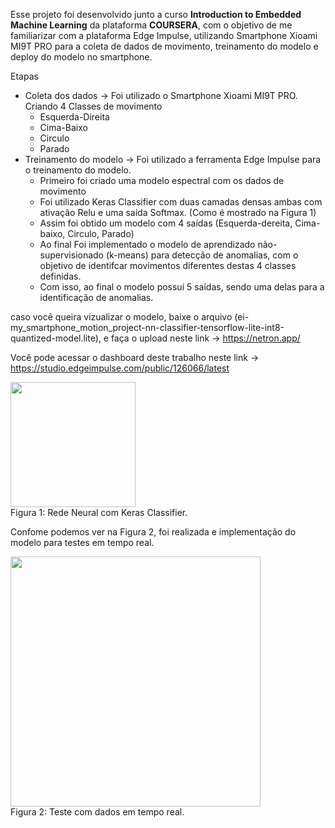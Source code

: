 Esse projeto foi desenvolvido junto a curso **Introduction to Embedded Machine Learning** da plataforma **COURSERA**, com o objetivo de me familiarizar com a plataforma Edge Impulse, utilizando Smartphone Xioami MI9T PRO para a coleta de dados de movimento, treinamento do modelo e deploy do modelo no smartphone.

Etapas 

 * Coleta dos dados -> Foi utilizado o Smartphone Xioami MI9T PRO. Criando 4 Classes de movimento 
   * Esquerda-Direita
   * Cima-Baixo
   * Circulo
   * Parado
 * Treinamento do modelo -> Foi utilizado a ferramenta Edge Impulse para o treinamento do modelo.
   * Primeiro foi criado uma modelo espectral com os dados de movimento 
   * Foi utilizado Keras Classifier com duas camadas densas ambas com ativação Relu e uma saída Softmax. (Como é mostrado na Figura 1)
   * Assim foi obtido um modelo com 4 saídas (Esquerda-dereita, Cima-baixo, Circulo, Parado)
   * Ao final Foi implementado o modelo de aprendizado não-supervisionado (k-means) para detecção de anomalias, com o objetivo de identifcar movimentos diferentes destas 4 classes definidas.
   * Com isso, ao final o modelo possuí 5 saídas, sendo uma delas para a identificação de anomalias. 

caso você queira vizualizar o modelo, baixe o arquivo (ei-my_smartphone_motion_project-nn-classifier-tensorflow-lite-int8-quantized-model.lite), e faça o upload neste link -> https://netron.app/

Você pode acessar o dashboard deste trabalho neste link -> https://studio.edgeimpulse.com/public/126066/latest
 
   
<div align="left">
<img src="https://user-images.githubusercontent.com/87787728/181561404-81d1379d-4614-4f70-973c-5d340b32373d.png" width="200px" />
</div>
Figura 1: Rede Neural com Keras Classifier.


Confome podemos ver na Figura 2, foi realizada e implementação do modelo para testes em tempo real.

<div align="left">
<img src="https://user-images.githubusercontent.com/87787728/181580285-353f3fd2-f2b6-42d6-9cc8-6b2d466cbb43.jpg" width="400px" />
</div>
Figura 2: Teste com dados em tempo real.
